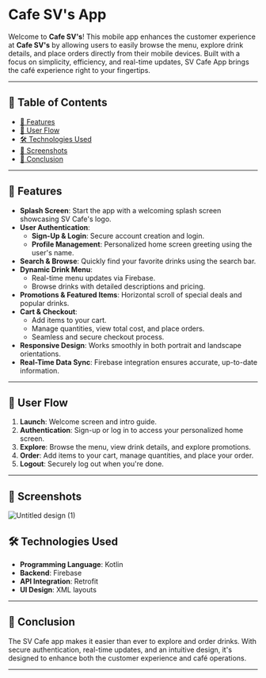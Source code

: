 # Cafe SV's  App 

Welcome to **Cafe SV's**! This mobile app enhances the customer experience at **Cafe SV's** by allowing users to easily browse the menu, explore drink details, and place orders directly from their mobile devices. Built with a focus on simplicity, efficiency, and real-time updates, SV Cafe App brings the café experience right to your fingertips.

---

## 📖 Table of Contents
- [🌟 Features](#-features)
- [🎯 User Flow](#-user-flow)
- [🛠️ Technologies Used](#-technologies-used)
- [📸 Screenshots](#-screenshots)
- [📖 Conclusion](#-conclusion)
---

## 🌟 Features

- **Splash Screen**: Start the app with a welcoming splash screen showcasing SV Cafe's logo.
- **User Authentication**:
  - **Sign-Up & Login**: Secure account creation and login.
  - **Profile Management**: Personalized home screen greeting using the user's name.
- **Search & Browse**: Quickly find your favorite drinks using the search bar.
- **Dynamic Drink Menu**:
  - Real-time menu updates via Firebase.
  - Browse drinks with detailed descriptions and pricing.
- **Promotions & Featured Items**: Horizontal scroll of special deals and popular drinks.
- **Cart & Checkout**:
  - Add items to your cart.
  - Manage quantities, view total cost, and place orders.
  - Seamless and secure checkout process.
- **Responsive Design**: Works smoothly in both portrait and landscape orientations.
- **Real-Time Data Sync**: Firebase integration ensures accurate, up-to-date information.

---

## 🎯 User Flow

1. **Launch**: Welcome screen and intro guide.
2. **Authentication**: Sign-up or log in to access your personalized home screen.
3. **Explore**: Browse the menu, view drink details, and explore promotions.
4. **Order**: Add items to your cart, manage quantities, and place your order.
5. **Logout**: Securely log out when you're done.

---

## 📸 Screenshots
![Untitled design (1)](https://github.com/user-attachments/assets/b3d97939-b867-4785-877c-5187b60ae518)


## 🛠️ Technologies Used

- **Programming Language**: Kotlin 
- **Backend**: Firebase 
- **API Integration**: Retrofit 
- **UI Design**: XML layouts 

---


## 📖 Conclusion

The SV Cafe app makes it easier than ever to explore and order drinks. With secure authentication, real-time updates, and an intuitive design, it's designed to enhance both the customer experience and café operations.

---
